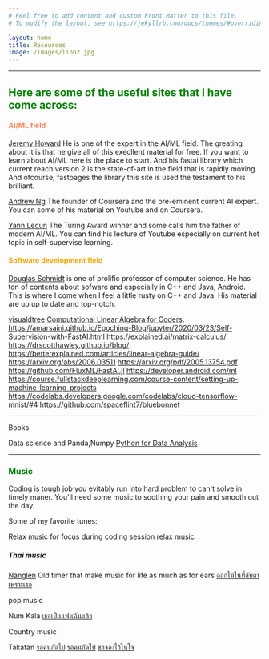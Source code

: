```yaml
---
# Feel free to add content and custom Front Matter to this file.
# To modify the layout, see https://jekyllrb.com/docs/themes/#overriding-theme-defaults

layout: home
title: Resources
image: /images/lion2.jpg
---
```


---
## <span style="color:green">Here are some of the useful sites that I have come across:</span>

#### <span style="color:coral"> AI/ML field</span>
[Jeremy Howard](https://www.fast.ai/) He is one of the expert in the AI/ML field. The greating about it is that he give all of this execllent material for free. If you want to learn about AI/ML here is the place to start. And his fastai library which current reach version 2 is the state-of-art in the field that is rapidly moving. And ofcourse, fastpages the library this site is used the testament to his brilliant.

[Andrew Ng](https://en.wikipedia.org/wiki/Andrew_Ng) The founder of Coursera and the pre-eminent current AI expert. You can some of his material on Youtube and on Coursera.

[Yann Lecun](http://yann.lecun.com/) The Turing Award winner and some calls him the father of modern AI/ML. You can find his lecture of Youtube especially on current hot topic in self-supervise learning.

#### <span style="color:orange"> Software development field </span>

[Douglas Schmidt](http://www.dre.vanderbilt.edu/~schmidt/) is one of prolific professor of computer science. He has ton of contents about sofware and especially in C++ and Java, Android. This is where I come when I feel a little rusty on C++ and Java. His material are up up to date and top-notch.

[visualdtree](https://explained.ai/decision-tree-viz/) 
[Computational Linear Algebra for Coders](https://github.com/fastai/numerical-linear-algebra).
https://amarsaini.github.io/Epoching-Blog/jupyter/2020/03/23/Self-Supervision-with-FastAI.html
https://explained.ai/matrix-calculus/
https://drscotthawley.github.io/blog/
https://betterexplained.com/articles/linear-algebra-guide/
https://arxiv.org/abs/2006.03511
https://arxiv.org/pdf/2005.13754.pdf
https://github.com/FluxML/FastAI.jl
https://developer.android.com/ml
https://course.fullstackdeeplearning.com/course-content/setting-up-machine-learning-projects
https://codelabs.developers.google.com/codelabs/cloud-tensorflow-mnist/#4
https://github.com/spaceflint7/bluebonnet



---
Books

Data science and Panda,Numpy
[Python for Data Analysis](https://www.oreilly.com/library/view/python-for-data/9781449323592/)





---

### <span style="color:green"> Music </span>

Coding is tough job you evitably run into hard problem to can't solve in timely maner. You'll need some music to soothing your pain and smooth out the day.

Some of my favorite tunes:

Relax music for focus during coding session
[relax music](https://www.youtube.com/watch?v=iqmO1RlqorU)

##### Thai music

[Nanglen](https://www.youtube.com/c/NangLenGroup/featured)
Old timer that make music for life as much as for ears
[ดอกไม้ในที่ลับตา](https://www.youtube.com/watch?v=WW4FVEPkbkQ)
[เพราะเธอ](https://www.youtube.com/watch?v=X-oHiKtUXzk)


pop music

Num Kala
[เธอเป็นแฟนฉันแล้ว](https://www.youtube.com/watch?v=ihnUYwsibOU)

Country music

Takatan
[รอคนถัดไป](https://www.youtube.com/watch?v=J5SVUikmwBo)
[รอคนถัดไป](https://www.youtube.com/watch?v=c6Yg4l6BoR4)
[ขอจองไว้ในใจ](https://www.youtube.com/watch?v=h0hGII82Hhc)
